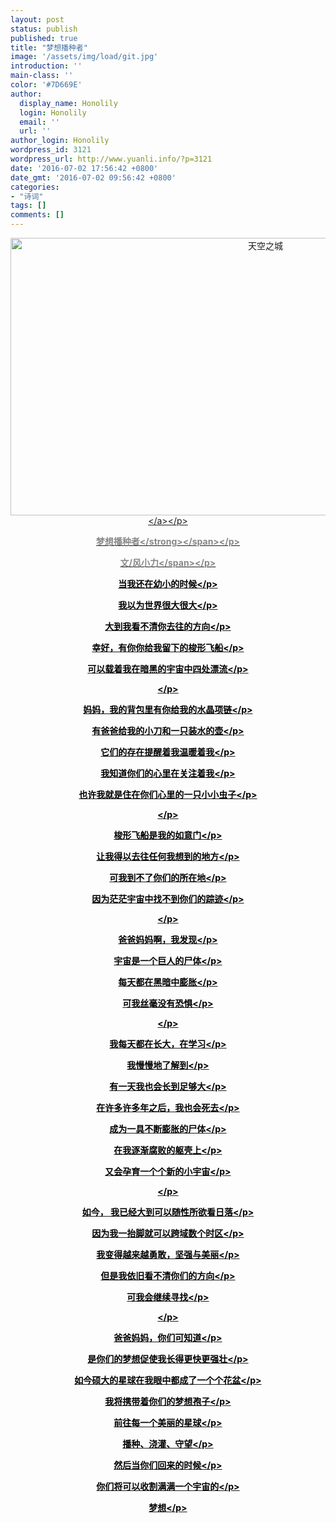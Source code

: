```yaml
---
layout: post
status: publish
published: true
title: "梦想播种者"
image: '/assets/img/load/git.jpg'
introduction: ''
main-class: ''
color: '#7D669E'
author:
  display_name: Honolily
  login: Honolily
  email: ''
  url: ''
author_login: Honolily
wordpress_id: 3121
wordpress_url: http://www.yuanli.info/?p=3121
date: '2016-07-02 17:56:42 +0800'
date_gmt: '2016-07-02 09:56:42 +0800'
categories:
- "诗词"
tags: []
comments: []
---
```

<p style="color: #000000; text-align: center;"><a href="http:&#47;&#47;www.yuanli.info&#47;wp-content&#47;uploads&#47;2016&#47;07&#47;天空之城.jpg"><img class="alignnone size-large wp-image-3122" src="http:&#47;&#47;www.yuanli.info&#47;wp-content&#47;uploads&#47;2016&#47;07&#47;天空之城-800x444.jpg" alt="天空之城" width="800" height="444" &#47;><&#47;a><&#47;p></p>
<p style="color: #000000; text-align: center;"><span style="color: #888888;"><strong>梦想播种者<&#47;strong><&#47;span><&#47;p></p>
<p style="color: #000000; text-align: center;"><span style="color: #888888;">文&#47;风小力<&#47;span><&#47;p></p>
<p style="color: #000000; text-align: center;">当我还在幼小的时候<&#47;p></p>
<p style="color: #000000; text-align: center;">我以为世界很大很大<&#47;p></p>
<p style="color: #000000; text-align: center;">大到我看不清你去往的方向<&#47;p></p>
<p style="color: #000000; text-align: center;">幸好，有你你给我留下的梭形飞船<&#47;p></p>
<p style="color: #000000; text-align: center;">可以载着我在暗黑的宇宙中四处漂流<&#47;p></p>
<p style="color: #000000; text-align: center;"><&#47;p></p>
<p style="color: #000000; text-align: center;">妈妈，我的背包里有你给我的水晶项链<&#47;p></p>
<p style="color: #000000; text-align: center;">有爸爸给我的小刀和一只装水的壶<&#47;p></p>
<p style="color: #000000; text-align: center;">它们的存在提醒着我温暖着我<&#47;p></p>
<p style="color: #000000; text-align: center;">我知道你们的心里在关注着我<&#47;p></p>
<p style="color: #000000; text-align: center;">也许我就是住在你们心里的一只小小虫子<&#47;p></p>
<p style="color: #000000; text-align: center;"><&#47;p></p>
<p style="color: #000000; text-align: center;">梭形飞船是我的如意门<&#47;p></p>
<p style="color: #000000; text-align: center;">让我得以去往任何我想到的地方<&#47;p></p>
<p style="color: #000000; text-align: center;">可我到不了你们的所在地<&#47;p></p>
<p style="color: #000000; text-align: center;">因为茫茫宇宙中找不到你们的踪迹<&#47;p></p>
<p style="color: #000000; text-align: center;"><&#47;p></p>
<p style="color: #000000; text-align: center;">爸爸妈妈啊，我发现<&#47;p></p>
<p style="color: #000000; text-align: center;">宇宙是一个巨人的尸体<&#47;p></p>
<p style="color: #000000; text-align: center;">每天都在黑暗中膨胀<&#47;p></p>
<p style="color: #000000; text-align: center;">可我丝毫没有恐惧<&#47;p></p>
<p style="color: #000000; text-align: center;"><&#47;p></p>
<p style="color: #000000; text-align: center;">我每天都在长大，在学习<&#47;p></p>
<p style="color: #000000; text-align: center;">我慢慢地了解到<&#47;p></p>
<p style="color: #000000; text-align: center;">有一天我也会长到足够大<&#47;p></p>
<p style="color: #000000; text-align: center;">在许多许多年之后，我也会死去<&#47;p></p>
<p style="color: #000000; text-align: center;">成为一具不断膨胀的尸体<&#47;p></p>
<p style="color: #000000; text-align: center;">在我逐渐腐败的躯壳上<&#47;p></p>
<p style="color: #000000; text-align: center;">又会孕育一个个新的小宇宙<&#47;p></p>
<p style="color: #000000; text-align: center;"><&#47;p></p>
<p style="color: #000000; text-align: center;">如今， 我已经大到可以随性所欲看日落<&#47;p></p>
<p style="color: #000000; text-align: center;">因为我一抬脚就可以跨域数个时区<&#47;p></p>
<p style="color: #000000; text-align: center;">我变得越来越勇敢，坚强与美丽<&#47;p></p>
<p style="color: #000000; text-align: center;">但是我依旧看不清你们的方向<&#47;p></p>
<p style="color: #000000; text-align: center;">可我会继续寻找<&#47;p></p>
<p style="color: #000000; text-align: center;"><&#47;p></p>
<p style="color: #000000; text-align: center;">爸爸妈妈，你们可知道<&#47;p></p>
<p style="color: #000000; text-align: center;">是你们的梦想促使我长得更快更强壮<&#47;p></p>
<p style="color: #000000; text-align: center;">如今硕大的星球在我眼中都成了一个个花盆<&#47;p></p>
<p style="color: #000000; text-align: center;">我将携带着你们的梦想孢子<&#47;p></p>
<p style="color: #000000; text-align: center;">前往每一个美丽的星球<&#47;p></p>
<p style="color: #000000; text-align: center;">播种、浇灌、守望<&#47;p></p>
<p style="color: #000000; text-align: center;">然后当你们回来的时候<&#47;p></p>
<p style="color: #000000; text-align: center;">你们将可以收割满满一个宇宙的<&#47;p></p>
<p style="color: #000000; text-align: center;">梦想<&#47;p></p>
